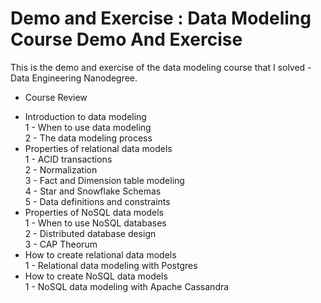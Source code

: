 # Demo and Exercise :  Data Modeling Course Demo And Exercise 

This is the demo and exercise of the data modeling course that I solved - Data Engineering Nanodegree.
* Course Review
- Introduction to data modeling<br/>
   1 - When to use data modeling<br/>
   2 - The data modeling process<br/>
- Properties of relational data models<br/>
   1 - ACID transactions<br/>
   2 -  Normalization<br/>
   3 -  Fact and Dimension table modeling<br/>
   4 -  Star and Snowflake Schemas<br/>
   5 - Data definitions and constraints<br/>
- Properties of NoSQL data models<br/>
   1 - When to use NoSQL databases<br/>
   2 - Distributed database design<br/>
   3 - CAP Theorum<br/>
- How to create relational data models<br/>
   1 - Relational data modeling with Postgres<br/>
- How to create NoSQL data models<br/>
   1 - NoSQL data modeling with Apache Cassandra<br/>

